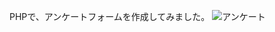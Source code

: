 PHPで、アンケートフォームを作成してみました。
![アンケート](https://user-images.githubusercontent.com/90837337/178144806-b2276f38-9c2a-455c-92ba-01f042d28a7d.jpeg)
